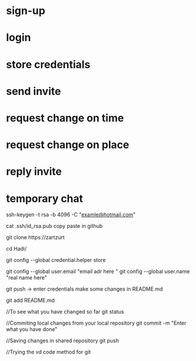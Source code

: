 # sign-up

# login

# store credentials

# send invite

# request change on time

# request change on place

# reply invite

# temporary chat

ssh-keygen -t rsa -b 4096 -C "examle@hotmail.com"

cat .ssh/id_rsa.pub
copy paste in github

git clone https://zartzurt

cd Hadi/

git config --global credential.helper store

git config --global user.email "email adr here "
git config --global user.name "real name here"

git push -> enter credentials
make some changes in README.md

git add README.md

//To see what you have changed so far
git status

//Commiting local changes from your local repository
git commit -m "Enter what you have done"

//Saving changes in shared repository
git push

//Trying the vd code method for git